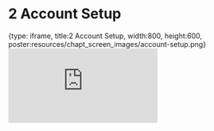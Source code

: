 # 2 Account Setup
 
{type: iframe, title:2 Account Setup, width:800, height:600, poster:resources/chapt_screen_images/account-setup.png}
![](https://hutchdatascience.org/FH_Cluster_101/no_toc/account-setup.html)
 

 
